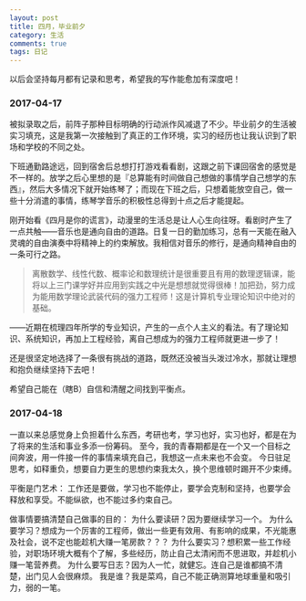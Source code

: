 ```yaml
---
layout: post
title: 四月，毕业前夕
category: 生活
comments: true
tags: 日记
---
```


以后会坚持每月都有记录和思考，希望我的写作能愈加有深度吧！

### 2017-04-17
被拟录取之后，前阵子那种目标明确的行动派作风减退了不少。毕业前夕的生活被实习填充，这是我第一次接触到了真正的工作环境，实习的经历也让我认识到了职场和学校的不同之处。

下班通勤路途远，回到宿舍后总想打打游戏看看剧，这跟之前下课回宿舍的感觉是不一样的。放学之后心里想的是『总算能有时间做自己想做的事情学自己想学的东西』，然后大多情况下就开始练琴了；而现在下班之后，只想着能放空自己，做一些十分消遣的事情，练琴学音乐的积极性总得到十点之后才能提起。

刚开始看《四月是你的谎言》，动漫里的生活总是让人心生向往呀。看剧时产生了一点共触——音乐也是通向自由的道路。日复一日的勤加练习，总有一天能在融入灵魂的自由演奏中将精神上的约束解放。我相信对音乐的修行，是通向精神自由的一条可行之路。


>离散数学、线性代数、概率论和数理统计是很重要且有用的数理逻辑课，能将以上三门课学好并应用到实践之中光是想想就觉得很棒！加把劲，努力成为能用数学理论武装代码的强力工程师！这是计算机专业理论知识中绝对的基础。

——近期在梳理四年所学的专业知识，产生的一点个人主义的看法。有了理论知识、系统知识，再加上工程经验，离自己想成为的强力工程师就更进一步了！

还是很坚定地选择了一条很有挑战的道路，既然还没被当头泼过冷水，那就让理想和抱负继续坚持下去吧！

希望自己能在（瞎B）自信和清醒之间找到平衡点。

### 2017-04-18

一直以来总感觉身上负担着什么东西，考研也考，学习也好，实习也好，都是在为了将来的生活和事业多添一份筹码。
至今，我的青春期都是在一个又一个目标之间奔波，用一件接一件的事情来填充自己，我想这一点未来也不会变。
今日驻足思考，如释重负，想要自力更生的思想约束我太久，换个思维顿时踢开不少束缚。

平衡是门艺术：
工作还是要做，学习也不能停止，要学会克制和坚持，也要学会释放和享受。不能纵欲，也不能过多约束自己。

做事情要搞清楚自己做事的目的：
为什么要读研？因为要继续学习一个。
为什么要学习？想成为一个厉害的工程师，做出一些更有效用、有影响的成果，不光能惠及社会，说不定也能趁机大赚一笔房款？？？
为什么要实习？想积累一些工作经验，对职场环境大概有个了解，多些经历，防止自己太清闲而不思进取，并趁机小赚一笔营养费。
为什么要写日志？因为人一忙，就健忘。连自己是谁都搞不清楚，出门见人会很麻烦。
我是谁？我是菜鸡，自己不能正确测算地球重量和吸引力，弱的一笔。
